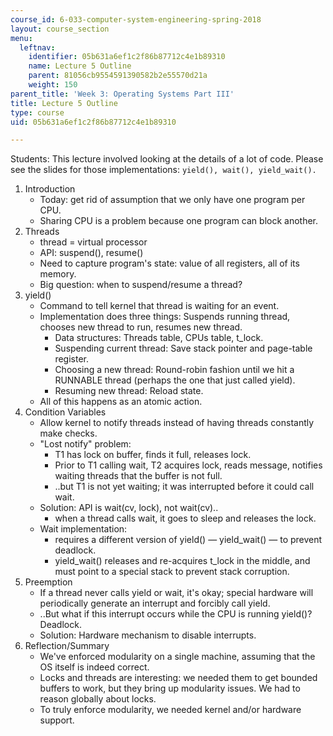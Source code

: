 ```yaml
---
course_id: 6-033-computer-system-engineering-spring-2018
layout: course_section
menu:
  leftnav:
    identifier: 05b631a6ef1c2f86b87712c4e1b89310
    name: Lecture 5 Outline
    parent: 81056cb9554591390582b2e55570d21a
    weight: 150
parent_title: 'Week 3: Operating Systems Part III'
title: Lecture 5 Outline
type: course
uid: 05b631a6ef1c2f86b87712c4e1b89310

---
```


Students: This lecture involved looking at the details of a lot of code. Please see the slides for those implementations: `yield(), wait(), yield_wait().`

1.  Introduction
    *   Today: get rid of assumption that we only have one program per CPU.
    *   Sharing CPU is a problem because one program can block another.
2.  Threads
    *   thread = virtual processor
    *   API: suspend(), resume()
    *   Need to capture program's state: value of all registers, all of its memory.
    *   Big question: when to suspend/resume a thread?
3.  yield()
    *   Command to tell kernel that thread is waiting for an event.
    *   Implementation does three things: Suspends running thread, chooses new thread to run, resumes new thread.
        *   Data structures: Threads table, CPUs table, t\_lock.
        *   Suspending current thread: Save stack pointer and page-table register.
        *   Choosing a new thread: Round-robin fashion until we hit a RUNNABLE thread (perhaps the one that just called yield).
        *   Resuming new thread: Reload state.
    *   All of this happens as an atomic action.
4.  Condition Variables
    *   Allow kernel to notify threads instead of having threads constantly make checks.
    *   "Lost notify" problem:
        *   T1 has lock on buffer, finds it full, releases lock.
        *   Prior to T1 calling wait, T2 acquires lock, reads message, notifies waiting threads that the buffer is not full.
        *   ..but T1 is not yet waiting; it was interrupted before it could call wait.
    *   Solution: API is wait(cv, lock), not wait(cv)..
        *   when a thread calls wait, it goes to sleep and releases the lock.
    *   Wait implementation:
        *   requires a different version of yield() — yield\_wait() — to prevent deadlock.
        *   yield\_wait() releases and re-acquires t\_lock in the middle, and must point to a special stack to prevent stack corruption.
5.  Preemption
    *   If a thread never calls yield or wait, it's okay; special hardware will periodically generate an interrupt and forcibly call yield.
    *   ..But what if this interrupt occurs while the CPU is running yield()? Deadlock.
    *   Solution: Hardware mechanism to disable interrupts.
6.  Reflection/Summary
    *   We've enforced modularity on a single machine, assuming that the OS itself is indeed correct.
    *   Locks and threads are interesting: we needed them to get bounded buffers to work, but they bring up modularity issues. We had to reason globally about locks.
    *   To truly enforce modularity, we needed kernel and/or hardware support.